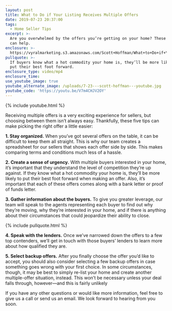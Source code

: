 ```yaml
---
layout: post
title: What to Do if Your Listing Receives Multiple Offers
date: 2019-07-23 20:37:00
tags:
  - Home Seller Tips
excerpt: >-
  Are you overwhelmed by the offers you’re getting on your home? These five tips
  can help.
enclosure: >-
  https://vyralmarketing.s3.amazonaws.com/Scott+Hoffman/What+to+Do+if+Your+Listing+Receives+Multiple+Offers.mp4
pullquote: >-
  If buyers know what a hot commodity your home is, they’ll be more likely to
  put their best foot forward.
enclosure_type: video/mp4
enclosure_time:
use_youtube_image: true
youtube_alternate_image: /uploads/7-23---scott-hoffman---youtube.jpg
youtube_code: 'https://youtu.be/V7m4CHJV2OY'
---
```


{% include youtube.html %}

Receiving multiple offers is a very exciting experience for sellers, but choosing between them isn’t always easy. Thankfully, these five tips can make picking the right offer a little easier:&nbsp;

**1\. Stay organized.** When you’ve got several offers on the table, it can be difficult to keep them all straight. This is why our team creates a spreadsheet for our sellers that shows each offer side by side. This makes comparing terms and conditions much less of a hassle.

**2\. Create a sense of urgency.** With multiple buyers interested in your home, it’s important that they understand the level of competition they’re up against. If they know what a hot commodity your home is, they’ll be more likely to put their best foot forward when making an offer. Also, it’s important that each of these offers comes along with a bank letter or proof of funds letter.&nbsp;

**3\. Gather information about the buyers.** To give you greater leverage, our team will speak to the agents representing each buyer to find out why they’re moving, why they’re interested in your home, and if there is anything about their circumstances that could jeopardize their ability to close.&nbsp;

{% include pullquote.html %}

**4\. Speak with the lenders.** Once we’ve narrowed down the offers to a few top contenders, we’ll get in touch with those buyers’ lenders to learn more about how qualified they are.

**5\. Select backup offers.** After you finally choose the offer you’d like to accept, you should also consider selecting a few backup offers in case something goes wrong with your first choice. In some circumstances, though, it may be best to simply re-list your home and create another multiple-offer situation, instead. This won’t be necessary unless your deal falls through, however—and this is fairly unlikely

If you have any other questions or would like more information, feel free to give us a call or send us an email. We look forward to hearing from you soon.
